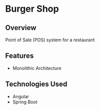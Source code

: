 # Burger Shop

## Overview
Point of Sale (POS) system for a restaurant

## Features
* Monolithic Architecture

## Technologies Used
* Angular
* Spring Boot
